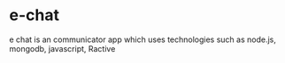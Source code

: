# e-chat
e chat is an communicator app which uses technologies such as node.js, mongodb, javascript, Ractive
